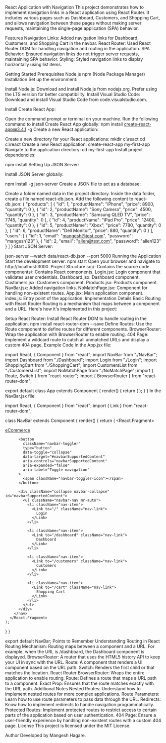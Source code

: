 React Application with Navigation
This project demonstrates how to implement navigation links in a React application using React Router. It includes various pages such as Dashboard, Customers, and Shopping Cart, and allows navigation between these pages without making server requests, maintaining the single-page application (SPA) behavior.

Features
Navigation Links: Added navigation links for Dashboard, Customers, and Shopping Cart in the navbar.
React Router: Used React Router DOM for handling navigation and routing in the application.
SPA Behavior: Ensured navigation links do not trigger server requests, maintaining SPA behavior.
Styling: Styled navigation links to display horizontally using list items.

Getting Started
Prerequisites
Node.js
npm (Node Package Manager)
Installation
Set up the environment:

Install Node.js: Download and install Node.js from nodejs.org. Prefer using the LTS version for better compatibility.
Install Visual Studio Code: Download and install Visual Studio Code from code.visualstudio.com.

Install Create React App:

Open the command prompt or terminal on your machine.
Run the following command to install Create React App globally:
npm install create-react-app@3.4.1 -g
Create a new React application:

Create a new directory for your React applications:
mkdir c:\react
cd c:\react
Create a new React application:
create-react-app my-first-app
Navigate to the application directory:
cd my-first-app
Install project dependencies:

npm install
Setting Up JSON Server:

Install JSON Server globally:

npm install -g json-server
Create a JSON file to act as a database:

Create a folder named data in the project directory.
Inside the data folder, create a file named react-db.json.
Add the following content to react-db.json:
{
"products": [
{ "id": 1, "productName": "iPhone", "price": 8900, "quantity": 0 },
{ "id": 2, "productName": "Sony Camera", "price": 4500, "quantity": 0 },
{ "id": 3, "productName": "Samsung QLED TV", "price": 7745, "quantity": 0 },
{ "id": 4, "productName": "iPad Pro", "price": 12400, "quantity": 0 },
{ "id": 5, "productName": "Xbox", "price": 7780, "quantity": 0 },
{ "id": 6, "productName": "Dell Monitor", "price": 880, "quantity": 0 }
],
"users": [
{ "id": 1, "email": "mangesh@test.com", "password": "mangesh123" },
{ "id": 2, "email": "allen@test.com", "password": "allen123" }
]
}
Start JSON Server:

json-server --watch data/react-db.json --port 5000
Running the Application
Start the development server:
npm start
Open your browser and navigate to http://localhost:3000.
Project Structure
src/: Contains the source code.
components/: Contains React components.
Login.jsx: Login component that validates user credentials.
Dashboard.jsx: Dashboard component.
Customers.jsx: Customers component.
Products.jsx: Products component.
NavBar.jsx: Added navigation links.
NoMatchPage.jsx: Component for handling non-existent routes.
App.jsx: Main application component.
index.js: Entry point of the application.
Implementation Details
Basic Routing with React Router
Routing is a mechanism that maps between a component and a URL. Here's how it's implemented in this project:

Setup React Router: Install React Router DOM to handle routing in the application.
npm install react-router-dom --save
Define Routes: Use the Route component to define routes for different components.
BrowserRouter: Wrap the application with BrowserRouter to enable routing.
404 Page: Implement a wildcard route to catch all unmatched URLs and display a custom 404 page.
Example Code
In the App.jsx file:

import React, { Component } from "react";
import NavBar from "./NavBar";
import Dashboard from "./Dashboard";
import Login from "./Login";
import ShoppingCart from "./ShoppingCart";
import CustomersList from "./CustomersList";
import NoMatchPage from "./NoMatchPage";
import { Route, Switch } from "react-router";
import { BrowserRouter } from "react-router-dom";

export default class App extends Component {
render() {
return (
<BrowserRouter>
<NavBar />
<Switch>
<Route path="/" exact component={Login} />
<Route path="/dashboard" exact component={Dashboard} />
<Route path="/customers" exact component={CustomersList} />
<Route path="/cart" exact component={ShoppingCart} />
<Route component={NoMatchPage} />
</Switch>
</BrowserRouter>
);
}
}
In the NavBar.jsx file:

import React, { Component } from "react";
import { Link } from "react-router-dom";

class NavBar extends Component {
render() {
return (
<React.Fragment>

<nav className="navbar navbar-expand-lg navbar-dark bg-dark navbar-style">
<a className="navbar-brand" href="/#">
eCommerce
</a>

          <button
            className="navbar-toggler"
            type="button"
            data-toggle="collapse"
            data-target="#navbarSupportedContent"
            aria-controls="navbarSupportedContent"
            aria-expanded="false"
            aria-label="Toggle navigation"
          >
            <span className="navbar-toggler-icon"></span>
          </button>

          <div className="collapse navbar-collapse" id="navbarSupportedContent">
            <ul className="navbar-nav mr-auto">
              <li className="nav-item">
                <Link to="/" className="nav-link">
                  Login
                </Link>
              </li>

              <li className="nav-item">
                <Link to="/dashboard" className="nav-link">
                  Dashboard
                </Link>
              </li>

              <li className="nav-item">
                <Link to="/customers" className="nav-link">
                  Customers
                </Link>
              </li>

              <li className="nav-item">
                <Link to="/cart" className="nav-link">
                  Shopping Cart
                </Link>
              </li>
            </ul>
          </div>
        </nav>
      </React.Fragment>
    );

}
}

export default NavBar;
Points to Remember
Understanding Routing in React
Routing Mechanism: Routing maps between a component and a URL. For example, when the URL is /dashboard, the Dashboard component is displayed.
BrowserRouter: A router that uses the HTML5 history API to keep your UI in sync with the URL.
Route: A component that renders a UI component based on the URL path.
Switch: Renders the first child <Route> or <Redirect> that matches the location.
React Router
BrowserRouter: Wraps the entire application to enable routing.
Route: Defines a route that maps a URL path to a component.
Exact Prop: Ensures that the route matches exactly with the URL path.
Additional Notes
Nested Routes: Understand how to implement nested routes for more complex applications.
Route Parameters: Learn how to use route parameters to pass data through the URL.
Redirects: Know how to implement redirects to handle navigation programmatically.
Protected Routes: Implement protected routes to restrict access to certain parts of the application based on user authentication.
404 Page: Ensure a user-friendly experience by handling non-existent routes with a custom 404 page.
License
This project is licensed under the MIT License.

Author
Developed by Mangesh Hagare.

